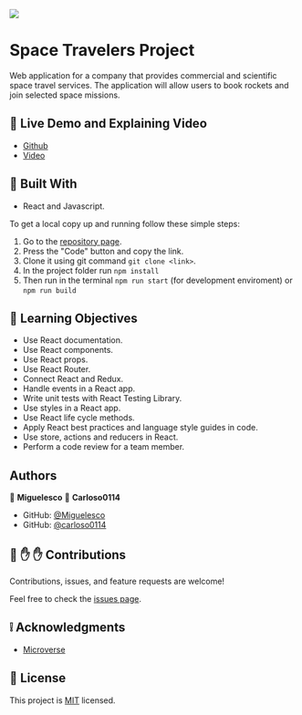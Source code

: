 ![](https://img.shields.io/badge/Microverse-blueviolet)

# Space Travelers Project

Web application for a company that provides commercial and scientific space travel services. The application will allow users to book rockets and join selected space missions.

<!-- - ![screenshot](./src/resources/1.png)  
- ![screenshot](./src/resources/2.png)  -->

## :red_circle: Live Demo and Explaining Video

- [Github](https://miguelesco.github.io/space-travelers/#/) 
- [Video](https://drive.google.com/file/d/19v2qmLicQpC1iwcgVnjCYieaM2OXJ-M-/view?usp=sharing)

## :hammer: Built With

- React and Javascript.

To get a local copy up and running follow these simple steps:

1. Go to the [repository page](https://github.com/miguelesco/bookstore/).
2. Press the "Code" button and copy the link.
3. Clone it using git command `git clone <link>`.
4. In the project folder run `npm install`
5. Then run in the terminal `npm run start` (for development enviroment) or `npm run build`

## :blue_book: Learning Objectives

- Use React documentation.
- Use React components.
- Use React props.
- Use React Router.
- Connect React and Redux.
- Handle events in a React app.
- Write unit tests with React Testing Library.
- Use styles in a React app.
- Use React life cycle methods.
- Apply React best practices and language style guides in code.
- Use store, actions and reducers in React.
- Perform a code review for a team member.

## Authors

👤 **Miguelesco**
👤 **Carloso0114**

- GitHub: [@Miguelesco](https://github.com/miguelesco)
- GitHub: [@carloso0114](https://github.com/carloso0114)

## 🤝 :raised_hand: :raised_hand: Contributions

Contributions, issues, and feature requests are welcome!

Feel free to check the [issues page](https://github.com/miguelesco/space-travelers/issues).

## :grey_exclamation: Acknowledgments

- [Microverse](https://www.microverse.org/)

## 📝 License

This project is [MIT](LICENSE) licensed.
